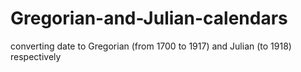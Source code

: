 # Gregorian-and-Julian-calendars
converting date to Gregorian (from 1700 to 1917) and Julian (to 1918) respectively
